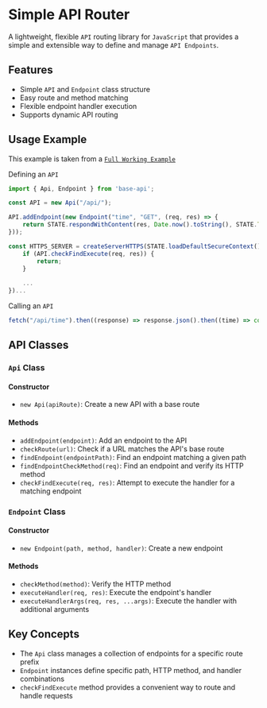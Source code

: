 # Simple API Router

A lightweight, flexible `API` routing library for `JavaScript` that provides a simple and extensible way to define and manage `API Endpoints`.

## Features

- Simple `API` and `Endpoint` class structure
- Easy route and method matching
- Flexible endpoint handler execution
- Supports dynamic API routing

## Usage Example

This example is taken from a [`Full Working Example`](https://github.com/FirstTimeEZ/server-ssl)

Defining an `API`

```javascript
import { Api, Endpoint } from 'base-api';

const API = new Api("/api/");

API.addEndpoint(new Endpoint("time", "GET", (req, res) => {
    return STATE.respondWithContent(res, Date.now().toString(), STATE.TEXT_HTML);
}));

const HTTPS_SERVER = createServerHTTPS(STATE.loadDefaultSecureContext(), (req, res) => {
    if (API.checkFindExecute(req, res)) {
        return;
    }
    
    ...
})...
```

Calling an `API`

```javascript
fetch("/api/time").then((response) => response.json().then((time) => console.log(time)));
```

## API Classes

### `Api` Class

#### Constructor
- `new Api(apiRoute)`: Create a new API with a base route

#### Methods
- `addEndpoint(endpoint)`: Add an endpoint to the API
- `checkRoute(url)`: Check if a URL matches the API's base route
- `findEndpoint(endpointPath)`: Find an endpoint matching a given path
- `findEndpointCheckMethod(req)`: Find an endpoint and verify its HTTP method
- `checkFindExecute(req, res)`: Attempt to execute the handler for a matching endpoint

### `Endpoint` Class

#### Constructor
- `new Endpoint(path, method, handler)`: Create a new endpoint

#### Methods
- `checkMethod(method)`: Verify the HTTP method
- `executeHandler(req, res)`: Execute the endpoint's handler
- `executeHandlerArgs(req, res, ...args)`: Execute the handler with additional arguments

## Key Concepts

- The `Api` class manages a collection of endpoints for a specific route prefix
- `Endpoint` instances define specific path, HTTP method, and handler combinations
- `checkFindExecute` method provides a convenient way to route and handle requests